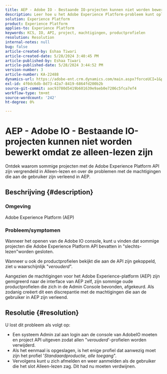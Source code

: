 ```yaml
---
title: AEP - Adobe IO - Bestaande IO-projecten kunnen niet worden bewerkt omdat ze alleen-lezen zijn
description: Leer hoe u het Adobe Experience Platform-probleem kunt oplossen waarbij projecten met de API zijn vergrendeld in Alleen-lezen.
solution: Experience Platform
product: Experience Platform
applies-to: Experience Platform
keywords: KCS, IO, API, project, machtigingen, productprofielen
resolution: Resolution
internal-notes: null
bug: false
article-created-by: Eshaa Tiwari
article-created-date: 5/28/2024 3:40:45 PM
article-published-by: Eshaa Tiwari
article-published-date: 5/28/2024 3:44:52 PM
version-number: 3
article-number: KA-22488
dynamics-url: https://adobe-ent.crm.dynamics.com/main.aspx?forceUCI=1&pagetype=entityrecord&etn=knowledgearticle&id=bc41fba1-081d-ef11-840b-6045bd026dc7
exl-id: 4f0dc6db-8d73-42a7-8419-6864fd200b2b
source-git-commit: aac93780d5419b601639e9aeb0e7206c5fca7ef4
workflow-type: tm+mt
source-wordcount: '242'
ht-degree: 0%

---
```


# AEP - Adobe IO - Bestaande IO-projecten kunnen niet worden bewerkt omdat ze alleen-lezen zijn


Ontdek waarom sommige projecten met de Adobe Experience Platform API zijn vergrendeld in Alleen-lezen en over de problemen met de machtigingen die aan de gebruiker zijn verleend in AEP.

## Beschrijving {#description}


### Omgeving

Adobe Experience Platform (AEP)

### Probleem/symptomen

Wanneer het openen van de Adobe IO console, kunt u vinden dat sommige projecten die Adobe Experience Platform API bevatten in &quot;slechts-lezen&quot;worden gesloten.

Wanneer u ook de productprofielen bekijkt die aan de API zijn gekoppeld, ziet u waarschijnlijk &quot;*verouderd*&quot;.

Aangezien de machtigingen voor het Adobe Experience-platform (AEP) zijn gemigreerd naar de interface van AEP zelf, zijn sommige oude productprofielen die zich in de Admin Console bevonden, afgekeurd. Als zodanig creëert dit een discrepantie met de machtigingen die aan de gebruiker in AEP zijn verleend.


## Resolutie {#resolution}


U lost dit probleem als volgt op:

- Een systeem Admin zal aan login aan de console van AdobeIO moeten en project API uitgeven zodat allen &quot;*verouderd*&#39;-profielen worden verwijderd.
- Als het eenmaal is opgeslagen, is het enige profiel dat aanwezig moet zijn het profiel &#39;*Standaardproductie, alle toegang*&quot;.
- Vervolgens kunt u zich afmelden en weer aanmelden als de gebruiker die het slot Alleen-lezen zag. Dit had nu moeten verdwijnen.

